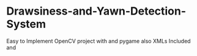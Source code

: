 # Drawsiness-and-Yawn-Detection-System

Easy to Implement OpenCV project with and pygame also XMLs Included and 
